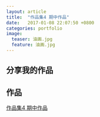 ```yaml
---
layout: article
title:  "作品集4 期中作品"
date:   2017-01-08 22:07:50 +0800
categories: portfolio
image:
  teaser: 油画.jpg
  feature: 油画.jpg
---
```


## 分享我的作品


## 作品

<a href="https://LuJIAYan.github.io/portfolio/4_qizhong.html" target="_blank">作品集4 期中作品</a>